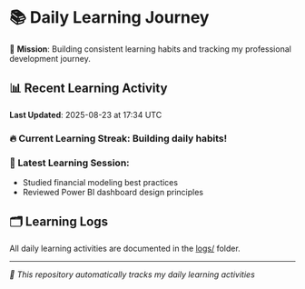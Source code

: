 # 📚 Daily Learning Journey

🎯 **Mission**: Building consistent learning habits and tracking my professional development journey.

## 📊 Recent Learning Activity

**Last Updated**: 2025-08-23 at 17:34 UTC

### 🔥 Current Learning Streak: Building daily habits!

### 📝 Latest Learning Session:
- Studied financial modeling best practices
- Reviewed Power BI dashboard design principles

## 🗂️ Learning Logs

All daily learning activities are documented in the [logs/](./logs/) folder.

---
*🤖 This repository automatically tracks my daily learning activities*
